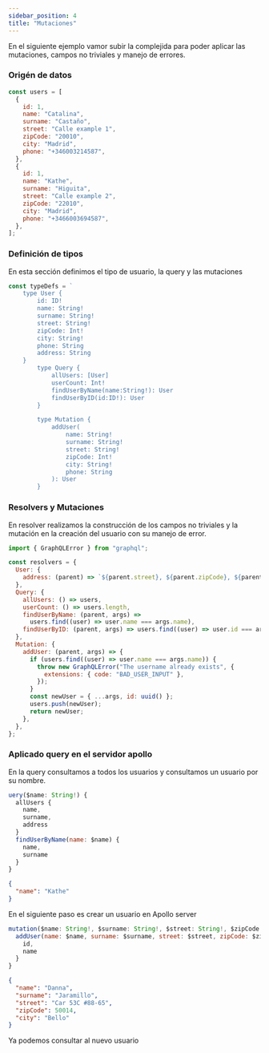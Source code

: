 ```yaml
---
sidebar_position: 4
title: "Mutaciones"
---
```



En el siguiente ejemplo vamor subir la complejida para poder aplicar las mutaciones, campos no triviales y manejo de errores.

### Origén de datos

```javascript
const users = [
  {
    id: 1,
    name: "Catalina",
    surname: "Castaño",
    street: "Calle example 1",
    zipCode: "20010",
    city: "Madrid",
    phone: "+346003214587",
  },
  {
    id: 1,
    name: "Kathe",
    surname: "Higuita",
    street: "Calle example 2",
    zipCode: "22010",
    city: "Madrid",
    phone: "+3466003694587",
  },
];
```

### Definición de tipos

En esta sección definimos el tipo de usuario, la query y las mutaciones

```javascript
const typeDefs = `
    type User {
        id: ID!
        name: String!
        surname: String!
        street: String!
        zipCode: Int!
        city: String!
        phone: String
        address: String
    }
        type Query {
            allUsers: [User]
            userCount: Int!
            findUserByName(name:String!): User
            findUserByID(id:ID!): User
        }

        type Mutation {
            addUser(
                name: String!
                surname: String!
                street: String!
                zipCode: Int!
                city: String!
                phone: String
            ): User
        }

```

### Resolvers y Mutaciones

En resolver realizamos la construcción de los campos no triviales y la mutación en la creación del usuario con su manejo de error.

```javascript
import { GraphQLError } from "graphql";

const resolvers = {
  User: {
    address: (parent) => `${parent.street}, ${parent.zipCode}, ${parent.city}`,
  },
  Query: {
    allUsers: () => users,
    userCount: () => users.length,
    findUserByName: (parent, args) =>
      users.find((user) => user.name === args.name),
    findUserByID: (parent, args) => users.find((user) => user.id === args.id),
  },
  Mutation: {
    addUser: (parent, args) => {
      if (users.find((user) => user.name === args.name)) {
        throw new GraphQLError("The username already exists", {
          extensions: { code: "BAD_USER_INPUT" },
        });
      }
      const newUser = { ...args, id: uuid() };
      users.push(newUser);
      return newUser;
    },
  },
};
```

### Aplicado query en el servidor apollo

En la query consultamos a todos los usuarios y consultamos un usuario por su nombre.

```javascript
uery($name: String!) {
  allUsers {
    name,
    surname,
    address
  }
  findUserByName(name: $name) {
    name,
    surname
  }
}

```

```json
{
  "name": "Kathe"
}
```

En el siguiente paso es crear un usuario en Apollo server

```javascript
mutation($name: String!, $surname: String!, $street: String!, $zipCode: Int!, $city: String!) {
  addUser(name: $name, surname: $surname, street: $street, zipCode: $zipCode, city: $city) {
    id,
    name
  }
}
```

```json
{
  "name": "Danna",
  "surname": "Jaramillo",
  "street": "Car 53C #88-65",
  "zipCode": 50014,
  "city": "Bello"
}
```

Ya podemos consultar al nuevo usuario
